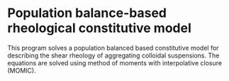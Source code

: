 # Population balance-based rheological constitutive model
This program solves a population balanced based constitutive model for
describing the shear rheology of aggregating colloidal suspensions. The
equations are solved using method of moments with interpolative closure (MOMIC).
